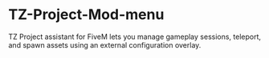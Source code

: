 # TZ-Project-Mod-menu
TZ Project assistant for FiveM lets you manage gameplay sessions, teleport, and spawn assets using an external configuration overlay.
